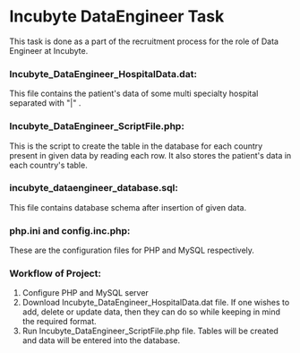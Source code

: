 # Incubyte DataEngineer Task

This task is done as a part of the recruitment process for the role of Data Engineer at Incubyte.

### Incubyte_DataEngineer_HospitalData.dat:
This file contains the patient's data of some multi specialty hospital  separated with "|" .

### Incubyte_DataEngineer_ScriptFile.php:
This is the script to create the table in the database for each country present in given data by reading each row. It also stores the patient's data in each country's table.

### incubyte_dataengineer_database.sql:
This file contains database schema after insertion of given data.

### php.ini and config.inc.php:
These are the configuration files for PHP and MySQL respectively.


### Workflow of Project:
1) Configure PHP and MySQL server
2) Download  Incubyte_DataEngineer_HospitalData.dat file. If one wishes to add, delete or update data, then they can do so while keeping in mind the required format. 
3) Run Incubyte_DataEngineer_ScriptFile.php file. Tables will be created and data will be entered into the database. 
